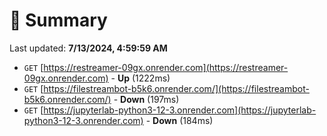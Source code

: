 # 📖 Summary
Last updated: **7/13/2024, 4:59:59 AM**

- `GET` [https://restreamer-09gx.onrender.com](https://restreamer-09gx.onrender.com) - **Up** (1222ms)
- `GET` [https://filestreambot-b5k6.onrender.com/](https://filestreambot-b5k6.onrender.com/) - **Down** (197ms)
- `GET` [https://jupyterlab-python3-12-3.onrender.com](https://jupyterlab-python3-12-3.onrender.com) - **Down** (184ms)

